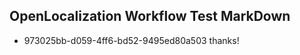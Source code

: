 ## OpenLocalization Workflow Test MarkDown
* 973025bb-d059-4ff6-bd52-9495ed80a503 thanks!

<!--HONumber=Sep16_HO1-->



